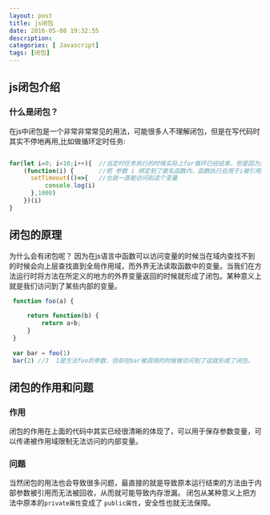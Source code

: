 ```yaml
---
layout: post
title: js闭包
date: 2016-05-08 19:32:55
description: 
categories: [ Javascript]
tags: [闭包]
---
```




## js闭包介绍
    
### 什么是闭包？
   
   在js中闭包是一个非常非常常见的用法，可能很多人不理解闭包，但是在写代码时其实不停地再用,比如做循环定时任务:
   ```js
   
   for(let i=0; i<10;i++){  //当定时任务执行的时候实际上for循环已经结束，但是因为我们用立即执行函数
       (function(i) {       //把 参数 i 绑定到了匿名函数内，函数执行后用于i被引用所以没有被释放，定时任务
         setTimeout(()=>{   //也就一直能访问到这个变量
             console.log(i)
         },1000)
       })(i)
   }

   ```
   
     
## 闭包的原理
   
   为什么会有闭包呢？
   因为在js语言中函数可以访问变量的时候当在域内查找不到的时候会向上层查找直到全局作用域，而外界无法读取函数中的变量。当我们在方法运行时将方法在所定义的地方的外界变量返回的时候就形成了闭包。某种意义上就是我们访问到了某些内部的变量。
   
   ```js
    function foo(a) {
        
        return function(b) {
            return a+b;
        }
    }
    
    var bar = foo(1)
    bar(2) //3  1是方法foo的参数，但却在bar被调用的时候被访问到了这就形成了闭包。
  

```
   
    
## 闭包的作用和问题
    
### 作用

   闭包的作用在上面的代码中其实已经很清晰的体现了，可以用于保存参数变量，可以传递被作用域限制无法访问的内部变量。  


### 问题
    
   当然闭包的用法也会导致很多问题，最直接的就是导致原本运行结束的方法由于内部参数被引用而无法被回收，从而就可能导致内存泄漏。
   闭包从某种意义上把方法中原本的` private属性 `变成了 ` public属性 `，安全性也就无法保障。
   
